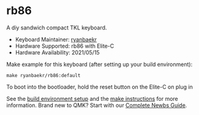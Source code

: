 # rb86

A diy sandwich compact TKL keyboard. 

* Keyboard Maintainer: [ryanbaekr](https://github.com/ryanbaekr)
* Hardware Supported: rb86 with Elite-C
* Hardware Availability: 2021/05/15

Make example for this keyboard (after setting up your build environment):

    make ryanbaekr/rb86:default

To boot into the bootloader, hold the reset button on the Elite-C on plug in

See the [build environment setup](https://docs.qmk.fm/#/getting_started_build_tools) and the [make instructions](https://docs.qmk.fm/#/getting_started_make_guide) for more information. Brand new to QMK? Start with our [Complete Newbs Guide](https://docs.qmk.fm/#/newbs).

